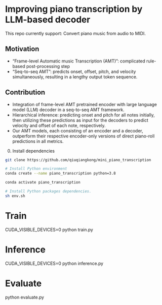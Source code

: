 
# Improving piano transcription by LLM-based decoder

This repo currently support:
Convert piano music from audio to MIDI.

## Motivation
- “Frame-level Automatic music Transcription (AMT)”: complicated rule-based post-processing step
- “Seq-to-seq AMT”: predicts onset, offset, pitch, and velocity simultaneously, resulting in a lengthy output token sequence.

## Contribution
- Integration of frame-level AMT pretrained encoder with large language model (LLM) decoder in a seq-to-seq AMT framework.
- Hierarchical inference: predicting onset and pitch for all notes initially, then utilizing these predictions as input for the decoders to predict velocity and offset of each note, respectively.
- Our AMT models, each consisting of an encoder and a decoder, outperform their respective encoder-only versions of direct piano-roll predictions in all metrics.

0. Install dependencies

```bash
git clone https://github.com/qiuqiangkong/mini_piano_transcription

# Install Python environment
conda create --name piano_transcription python=3.8

conda activate piano_transcription

# Install Python packages dependencies.
sh env.sh

```

# Train
CUDA_VISIBLE_DEVICES=0 python train.py

# Inference
CUDA_VISIBLE_DEVICES=0 python inference.py

# Evaluate
python evaluate.py
